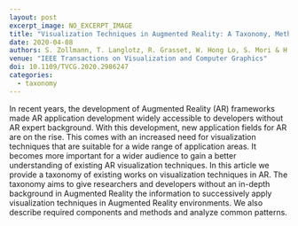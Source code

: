 ```yaml
---
layout: post
excerpt_image: NO_EXCERPT_IMAGE
title: "Visualization Techniques in Augmented Reality: A Taxonomy, Methods and Patterns"
date: 2020-04-08
authors: S. Zollmann, T. Langlotz, R. Grasset, W. Hong Lo, S. Mori & H. Regenbrecht
venue: "IEEE Transactions on Visualization and Computer Graphics"
doi: 10.1109/TVCG.2020.2986247
categories:
  - taxonomy
---
```

In recent years, the development of Augmented Reality (AR) frameworks made AR application development widely accessible to developers without AR expert background. With this development, new application fields for AR are on the rise. This comes with an increased need for visualization techniques that are suitable for a wide range of application areas. It becomes more important for a wider audience to gain a better understanding of existing AR visualization techniques. In this article we provide a taxonomy of existing works on visualization techniques in AR. The taxonomy aims to give researchers and developers without an in-depth background in Augmented Reality the information to successively apply visualization techniques in Augmented Reality environments. We also describe required components and methods and analyze common patterns.
